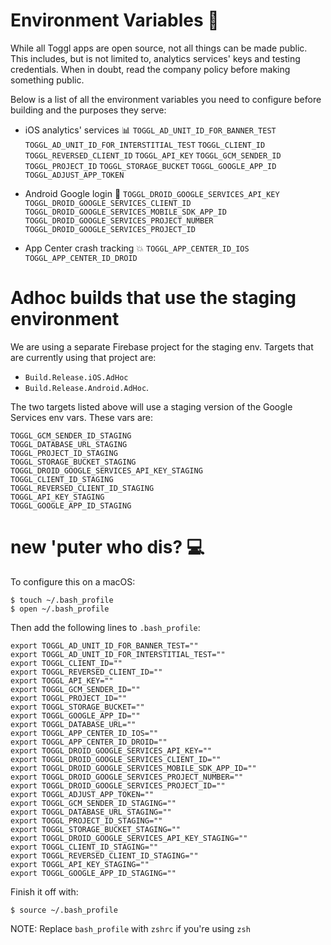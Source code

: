 # Environment Variables :microscope:

While all Toggl apps are open source, not all things can be made public. This includes, but is not limited to, analytics services' keys and testing credentials. When in doubt, read the company policy before making something public.

Below is a list of all the environment variables you need to configure before building and the purposes they serve:

- iOS analytics' services :bar_chart:
`TOGGL_AD_UNIT_ID_FOR_BANNER_TEST`
`TOGGL_AD_UNIT_ID_FOR_INTERSTITIAL_TEST`
`TOGGL_CLIENT_ID`
`TOGGL_REVERSED_CLIENT_ID`
`TOGGL_API_KEY`
`TOGGL_GCM_SENDER_ID`
`TOGGL_PROJECT_ID`
`TOGGL_STORAGE_BUCKET`
`TOGGL_GOOGLE_APP_ID`
`TOGGL_ADJUST_APP_TOKEN`

- Android Google login :busts_in_silhouette:
`TOGGL_DROID_GOOGLE_SERVICES_API_KEY`
`TOGGL_DROID_GOOGLE_SERVICES_CLIENT_ID`
`TOGGL_DROID_GOOGLE_SERVICES_MOBILE_SDK_APP_ID`
`TOGGL_DROID_GOOGLE_SERVICES_PROJECT_NUMBER`
`TOGGL_DROID_GOOGLE_SERVICES_PROJECT_ID`

- App Center crash tracking :boom:
`TOGGL_APP_CENTER_ID_IOS`
`TOGGL_APP_CENTER_ID_DROID`

# Adhoc builds that use the staging environment

We are using a separate Firebase project for the staging env. Targets that are currently using that project are:
- `Build.Release.iOS.AdHoc`
- `Build.Release.Android.AdHoc`.

The two targets listed above will use a staging version of the Google Services env vars. These vars are:
```
TOGGL_GCM_SENDER_ID_STAGING
TOGGL_DATABASE_URL_STAGING
TOGGL_PROJECT_ID_STAGING
TOGGL_STORAGE_BUCKET_STAGING
TOGGL_DROID_GOOGLE_SERVICES_API_KEY_STAGING
TOGGL_CLIENT_ID_STAGING
TOGGL_REVERSED_CLIENT_ID_STAGING
TOGGL_API_KEY_STAGING
TOGGL_GOOGLE_APP_ID_STAGING
```

# new 'puter who dis? :computer:

To configure this on a macOS:

```
$ touch ~/.bash_profile
$ open ~/.bash_profile
```

Then add the following lines to `.bash_profile`:
```
export TOGGL_AD_UNIT_ID_FOR_BANNER_TEST=""
export TOGGL_AD_UNIT_ID_FOR_INTERSTITIAL_TEST=""
export TOGGL_CLIENT_ID=""
export TOGGL_REVERSED_CLIENT_ID=""
export TOGGL_API_KEY=""
export TOGGL_GCM_SENDER_ID=""
export TOGGL_PROJECT_ID=""
export TOGGL_STORAGE_BUCKET=""
export TOGGL_GOOGLE_APP_ID=""
export TOGGL_DATABASE_URL=""
export TOGGL_APP_CENTER_ID_IOS=""
export TOGGL_APP_CENTER_ID_DROID=""
export TOGGL_DROID_GOOGLE_SERVICES_API_KEY=""
export TOGGL_DROID_GOOGLE_SERVICES_CLIENT_ID=""
export TOGGL_DROID_GOOGLE_SERVICES_MOBILE_SDK_APP_ID=""
export TOGGL_DROID_GOOGLE_SERVICES_PROJECT_NUMBER=""
export TOGGL_DROID_GOOGLE_SERVICES_PROJECT_ID=""
export TOGGL_ADJUST_APP_TOKEN=""
export TOGGL_GCM_SENDER_ID_STAGING=""
export TOGGL_DATABASE_URL_STAGING=""
export TOGGL_PROJECT_ID_STAGING=""
export TOGGL_STORAGE_BUCKET_STAGING=""
export TOGGL_DROID_GOOGLE_SERVICES_API_KEY_STAGING=""
export TOGGL_CLIENT_ID_STAGING=""
export TOGGL_REVERSED_CLIENT_ID_STAGING=""
export TOGGL_API_KEY_STAGING=""
export TOGGL_GOOGLE_APP_ID_STAGING=""
```

Finish it off with:

```
$ source ~/.bash_profile
```

NOTE: Replace `bash_profile` with `zshrc` if you're using `zsh`
